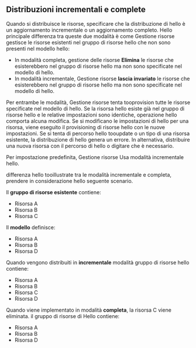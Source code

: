 ## <a name="incremental-and-complete-deployments"></a>Distribuzioni incrementali e complete
Quando si distribuisce le risorse, specificare che la distribuzione di hello è un aggiornamento incrementale o un aggiornamento completo. Hello principale differenza tra queste due modalità è come Gestione risorse gestisce le risorse esistenti nel gruppo di risorse hello che non sono presenti nel modello hello:

* In modalità completa, gestione delle risorse **Elimina** le risorse che esisterebbero nel gruppo di risorse hello ma non sono specificate nel modello di hello. 
* In modalità incrementale, Gestione risorse **lascia invariato** le risorse che esisterebbero nel gruppo di risorse hello ma non sono specificate nel modello di hello.

Per entrambe le modalità, Gestione risorse tenta tooprovision tutte le risorse specificate nel modello di hello. Se la risorsa hello esiste già nel gruppo di risorse hello e le relative impostazioni sono identiche, operazione hello comporta alcuna modifica. Se si modificano le impostazioni di hello per una risorsa, viene eseguito il provisioning di risorse hello con le nuove impostazioni. Se si tenta di percorso hello tooupdate o un tipo di una risorsa esistente, la distribuzione di hello genera un errore. In alternativa, distribuire una nuova risorsa con il percorso di hello o digitare che è necessario.

Per impostazione predefinita, Gestione risorse Usa modalità incrementale hello.

differenza hello tooillustrate tra le modalità incrementale e completa, prendere in considerazione hello seguente scenario.

Il **gruppo di risorse esistente** contiene:

* Risorsa A
* Risorsa B
* Risorsa C

Il **modello** definisce:

* Risorsa A
* Risorsa B
* Risorsa D

Quando vengono distribuiti in **incrementale** modalità gruppo di risorse hello contiene:

* Risorsa A
* Risorsa B
* Risorsa C
* Risorsa D

Quando viene implementato in modalità **completa**, la risorsa C viene eliminata. il gruppo di risorse di Hello contiene:

* Risorsa A
* Risorsa B
* Risorsa D

